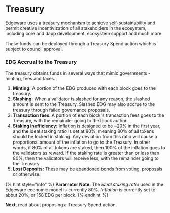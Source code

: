 # Treasury

Edgeware uses a treasury mechanism to achieve self-sustainability and permit creative incentivization of all stakeholders in the ecosystem, including core and dapp development, ecosystem support and much more. 

These funds can be deployed through a Treasury Spend action which is subject to council approval. 

### EDG Accrual to the Treasury

The treasury obtains funds in several ways that mimic governments - minting, fees and taxes.

1. **Minting:** A portion of the EDG produced with each block goes to the treasury.
2. **Slashing:** When a validator is slashed for any reason, the slashed amount is sent to the Treasury. Slashed EDG may also accrue to the treasury through failed governance proposals.
3. **Transaction fees**: A portion of each block's transaction fees goes to the Treasury, with the remainder going to the block author.
4. **Staking inefficiency:** [Inflation](https://wiki.polkadot.network/docs/en/learn-staking#inflation) is designed to be ~20% in the first year, and the ideal staking ratio is set at 80%, meaning 80% of all tokens should be locked in staking. Any deviation from this ratio will cause a proportional amount of the inflation to go to the Treasury. In other words, if 80% of all tokens are staked, then 100% of the inflation goes to the validators as reward. If the staking rate is greater than or less than 80%, then the validators will receive less, with the remainder going to the Treasury.
5. **Lost Deposits:** These may be abandoned bonds from voting, proposals or otherwise.

{% hint style="info" %}
**Parameter Note:** The _ideal staking ratio_ used in the Edgeware economic model is currently 80%.  _Inflation_ is currently set to about 20%, or 158 EDG per block.
{% endhint %}

**Next**, read about proposing a Treasury Spend action.

